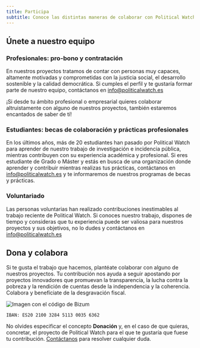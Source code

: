 ```yaml
---
title: Participa
subtitle: Conoce las distintas maneras de colaborar con Political Watch y apoyarnos para lograr una sociedad más justa y más sostenible
---
```


<md-content>

## Únete a nuestro equipo

### Profesionales: pro-bono y contratación

En nuestros proyectos tratamos de contar con personas muy capaces, altamente motivadas y comprometidas con la justicia social, el desarrollo sostenible y la calidad democrática. Si cumples el perfil y te gustaría formar parte de nuestro equipo, contáctanos en [info@politicalwatch.es](mailto:info@politicalwatch.es)

¡Si desde tu ámbito profesional o empresarial quieres colaborar altruistamente con alguno de nuestros proyectos, también estaremos encantados de saber de tí!

### Estudiantes: becas de colaboración y prácticas profesionales

En los últimos años, más de 20 estudiantes han pasado por Political Watch para aprender de nuestro trabajo de investigación e incidencia pública, mientras contribuyen con su experiencia académica y profesional. Si eres estudiante de Grado o Máster y estás en busca de una organización donde aprender y contribuir mientras realizas tus prácticas, contáctanos en [info@politicalwatch.es](mailto:info@politicalwatch.es) y te informaremos de nuestros programas de becas y prácticas.

### Voluntariado

Las personas voluntarias han realizado contribuciones inestimables al trabajo reciente de Political Watch. Si conoces nuestro trabajo, dispones de tiempo y consideras que tu experiencia puede ser valiosa para nuestros proyectos y sus objetivos, no lo dudes y contáctanos en [info@politicalwatch.es](mailto:info@politicalwatch.es)

## Dona y colabora

Si te gusta el trabajo que hacemos, plantéate colaborar con alguno de nuestros proyectos. Tu contribución nos ayuda a seguir apostando por proyectos innovadores que promuevan la transparencia, la lucha contra la pobreza y la rendición de cuentas desde la independencia y la coherencia. Colabora y benefíciate de la desgravación fiscal.

![Imagen con el código de Bizum](/images/bizum.png)

```
IBAN: ES20 2100 3284 5113 0035 6362
```

No olvides especificar el concepto **Donación** y, en el caso de que quieras, concretar, el proyecto de Political Watch para el que te gustaría que fuese tu contribución. [Contáctanos](mailto:info@politicalwatch.es) para resolver cualquier duda.
</md-content>
